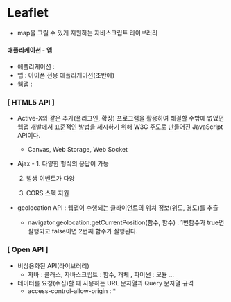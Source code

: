 # Leaflet 

- map을 그릴 수 있게 지원하는 자바스크립트 라이브러리



#### 애플리케이션 - 앱

- 애플리케이션 : 
- 앱 : 아이폰 전용 애플리케이션(초반에)
- 웹앱 : 



### [ HTML5 API ]

- Active-X와 같은 추가(플러그인, 확장) 프로그램을 활용하여 해결할 수밖에 없었던 웹앱 개발에서 표준적인 방법을 제시하기 위해 W3C 주도로 만들어진 JavaScript API이다.

  - Canvas, Web Storage, Web Socket

- Ajax - 1. 다양한 형식의 응답이 가능

  ​           2. 발생 이벤트가 다양

  ​           3. CORS 스펙 지원

- geolocation API : 웹앱이 수행되는 클라이언트의 위치 정보(위도, 경도)를 추출
  - navigator.geolocation.getCurrentPosition(함수, 함수) : 1번함수가 true면 실행되고 false이면 2번째 함수가 실행된다.



### [ Open API ]

- 비상용화된 API(라이브러리)
  - 자바 : 클래스, 자바스크립트 : 함수, 개체 , 파이썬 : 모듈 ... 
- 데이터를 요청(수집)할 때 사용하는 URL 문자열과 Query 문자열 규격
  - access-control-allow-origin : * 

